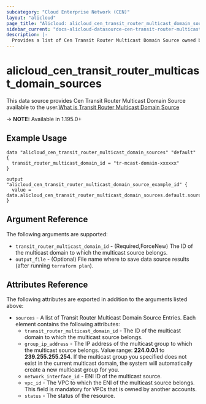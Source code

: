 ```yaml
---
subcategory: "Cloud Enterprise Network (CEN)"
layout: "alicloud"
page_title: "Alicloud: alicloud_cen_transit_router_multicast_domain_sources"
sidebar_current: "docs-alicloud-datasource-cen-transit-router-multicast-domain-sources"
description: |-
  Provides a list of Cen Transit Router Multicast Domain Source owned by an Alibaba Cloud account.
---
```


# alicloud_cen_transit_router_multicast_domain_sources

This data source provides Cen Transit Router Multicast Domain Source available to the user.[What is Transit Router Multicast Domain Source](https://www.alibabacloud.com/help/en/cloud-enterprise-network/latest/api-doc-cbn-2017-09-12-api-doc-registertransitroutermulticastgroupsources)

-> **NOTE:** Available in 1.195.0+

## Example Usage

```
data "alicloud_cen_transit_router_multicast_domain_sources" "default" {
  transit_router_multicast_domain_id = "tr-mcast-domain-xxxxxx"
}

output "alicloud_cen_transit_router_multicast_domain_source_example_id" {
  value = data.alicloud_cen_transit_router_multicast_domain_sources.default.sources.0.id
}
```

## Argument Reference

The following arguments are supported:
* `transit_router_multicast_domain_id` - (Required,ForceNew) The ID of the multicast domain to which the multicast source belongs.
* `output_file` - (Optional) File name where to save data source results (after running `terraform plan`).


## Attributes Reference

The following attributes are exported in addition to the arguments listed above:
* `sources` - A list of Transit Router Multicast Domain Source Entries. Each element contains the following attributes:
  * `transit_router_multicast_domain_id` - The ID of the multicast domain to which the multicast source belongs.
  * `group_ip_address` - The IP address of the multicast group to which the multicast source belongs. Value range: **224.0.0.1** to **239.255.255.254**. If the multicast group you specified does not exist in the current multicast domain, the system will automatically create a new multicast group for you.
  * `network_interface_id` - ENI ID of the multicast source.
  * `vpc_id` - The VPC to which the ENI of the multicast source belongs. This field is mandatory for VPCs that is owned by another accounts.
  * `status` - The status of the resource.
